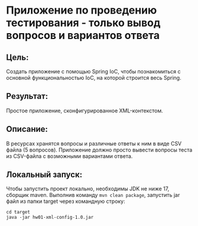 # Приложение по проведению тестирования - только вывод вопросов и вариантов ответа

## Цель:
Создать приложение с помощью Spring IoC, чтобы познакомиться с основной функциональностью IoC, на которой строится весь Spring.

## Результат:
Простое приложение, сконфигурированное XML-контекстом.

## Описание:
В ресурсах хранятся вопросы и различные ответы к ним в виде CSV файла (5 вопросов).
Приложение должно просто вывести вопросы теста из CSV-файла с возможными вариантами ответа.

## Локальный запуск:
Чтобы запустить проект локально, необходимы JDK не ниже 17, сборщик maven.
Выполнив команду `mvn clean package`, запустить jar файл из папки target через командную строку:
````
cd target
java -jar hw01-xml-config-1.0.jar
````